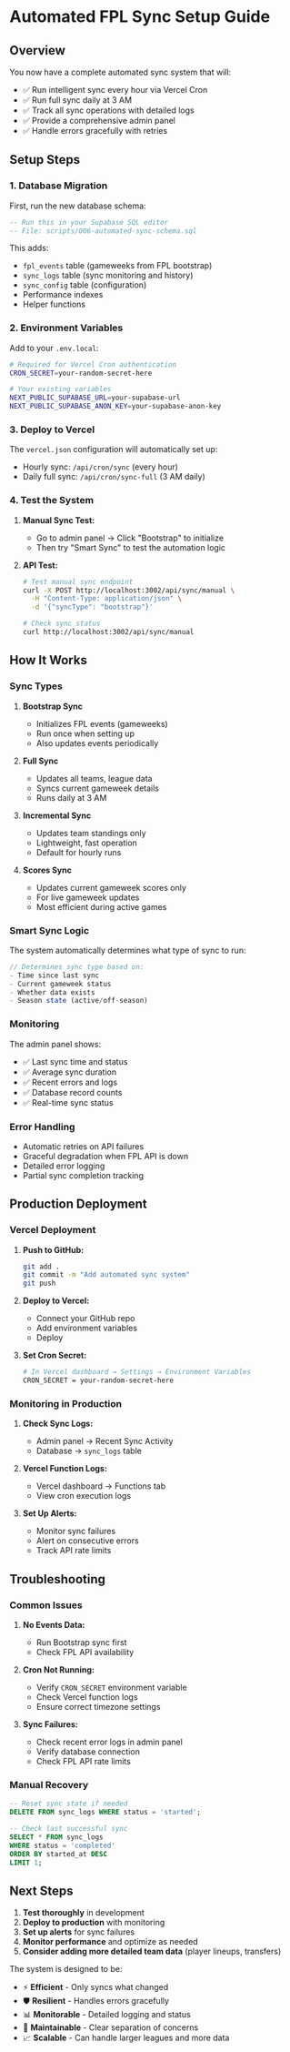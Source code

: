 # Automated FPL Sync Setup Guide

## Overview

You now have a complete automated sync system that will:
- ✅ Run intelligent sync every hour via Vercel Cron
- ✅ Run full sync daily at 3 AM
- ✅ Track all sync operations with detailed logs
- ✅ Provide a comprehensive admin panel
- ✅ Handle errors gracefully with retries

## Setup Steps

### 1. Database Migration

First, run the new database schema:

```sql
-- Run this in your Supabase SQL editor
-- File: scripts/006-automated-sync-schema.sql
```

This adds:
- `fpl_events` table (gameweeks from FPL bootstrap)
- `sync_logs` table (sync monitoring and history)
- `sync_config` table (configuration)
- Performance indexes
- Helper functions

### 2. Environment Variables

Add to your `.env.local`:

```bash
# Required for Vercel Cron authentication
CRON_SECRET=your-random-secret-here

# Your existing variables
NEXT_PUBLIC_SUPABASE_URL=your-supabase-url
NEXT_PUBLIC_SUPABASE_ANON_KEY=your-supabase-anon-key
```

### 3. Deploy to Vercel

The `vercel.json` configuration will automatically set up:
- Hourly sync: `/api/cron/sync` (every hour)
- Daily full sync: `/api/cron/sync-full` (3 AM daily)

### 4. Test the System

1. **Manual Sync Test:**
   - Go to admin panel → Click "Bootstrap" to initialize
   - Then try "Smart Sync" to test the automation logic

2. **API Test:**
   ```bash
   # Test manual sync endpoint
   curl -X POST http://localhost:3002/api/sync/manual \
     -H "Content-Type: application/json" \
     -d '{"syncType": "bootstrap"}'
   
   # Check sync status
   curl http://localhost:3002/api/sync/manual
   ```

## How It Works

### Sync Types

1. **Bootstrap Sync**
   - Initializes FPL events (gameweeks)
   - Run once when setting up
   - Also updates events periodically

2. **Full Sync**
   - Updates all teams, league data
   - Syncs current gameweek details
   - Runs daily at 3 AM

3. **Incremental Sync**
   - Updates team standings only
   - Lightweight, fast operation
   - Default for hourly runs

4. **Scores Sync**
   - Updates current gameweek scores only
   - For live gameweek updates
   - Most efficient during active games

### Smart Sync Logic

The system automatically determines what type of sync to run:

```typescript
// Determines sync type based on:
- Time since last sync
- Current gameweek status  
- Whether data exists
- Season state (active/off-season)
```

### Monitoring

The admin panel shows:
- ✅ Last sync time and status
- ✅ Average sync duration
- ✅ Recent errors and logs
- ✅ Database record counts
- ✅ Real-time sync status

### Error Handling

- Automatic retries on API failures
- Graceful degradation when FPL API is down
- Detailed error logging
- Partial sync completion tracking

## Production Deployment

### Vercel Deployment

1. **Push to GitHub:**
   ```bash
   git add .
   git commit -m "Add automated sync system"
   git push
   ```

2. **Deploy to Vercel:**
   - Connect your GitHub repo
   - Add environment variables
   - Deploy

3. **Set Cron Secret:**
   ```bash
   # In Vercel dashboard → Settings → Environment Variables
   CRON_SECRET = your-random-secret-here
   ```

### Monitoring in Production

1. **Check Sync Logs:**
   - Admin panel → Recent Sync Activity
   - Database → `sync_logs` table

2. **Vercel Function Logs:**
   - Vercel dashboard → Functions tab
   - View cron execution logs

3. **Set Up Alerts:**
   - Monitor sync failures
   - Alert on consecutive errors
   - Track API rate limits

## Troubleshooting

### Common Issues

1. **No Events Data:**
   - Run Bootstrap sync first
   - Check FPL API availability

2. **Cron Not Running:**
   - Verify `CRON_SECRET` environment variable
   - Check Vercel function logs
   - Ensure correct timezone settings

3. **Sync Failures:**
   - Check recent error logs in admin panel
   - Verify database connection
   - Check FPL API rate limits

### Manual Recovery

```sql
-- Reset sync state if needed
DELETE FROM sync_logs WHERE status = 'started';

-- Check last successful sync
SELECT * FROM sync_logs 
WHERE status = 'completed' 
ORDER BY started_at DESC 
LIMIT 1;
```

## Next Steps

1. **Test thoroughly** in development
2. **Deploy to production** with monitoring
3. **Set up alerts** for sync failures
4. **Monitor performance** and optimize as needed
5. **Consider adding more detailed team data** (player lineups, transfers)

The system is designed to be:
- ⚡ **Efficient** - Only syncs what changed
- 🛡️ **Resilient** - Handles errors gracefully  
- 📊 **Monitorable** - Detailed logging and status
- 🔧 **Maintainable** - Clear separation of concerns
- 📈 **Scalable** - Can handle larger leagues and more data